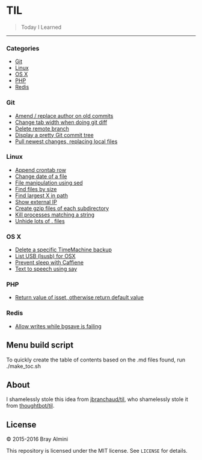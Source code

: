 # TIL

> Today I Learned

---

### Categories

* [Git](#git)
* [Linux](#linux)
* [OS X](#os-x)
* [PHP](#php)
* [Redis](#redis)


### Git
 - [Amend / replace author on old commits](Git/amend-old-author.md)
 - [Change tab width when doing git diff](Git/change-tab-width.md)
 - [Delete remote branch](Git/delete-remote-branch.md)
 - [Display a pretty Git commit tree](Git/pretty-commit-tree.md)
 - [Pull newest changes, replacing local files](Git/pull-new-and-replace.md)

### Linux
 - [Append crontab row](Linux/append-crontab.md)
 - [Change date of a file](Linux/change-file-date.md)
 - [File manipulation using sed](Linux/file-manipulation-using-sed.md)
 - [Find files by size](Linux/find-by-size.md)
 - [Find largest X in path](Linux/find-largest-stuff.md)
 - [Show external IP](Linux/get-public-ip.md)
 - [Create gzip files of each subdirectory](Linux/gzip-directories.md)
 - [Kill processes matching a string](Linux/kill-by-string-match.md)
 - [Unhide lots of . files](Linux/unhide-many-files.md)

### OS X
 - [Delete a specific TimeMachine backup](OS_X/deleteATimeMachineBackup.md)
 - [List USB (lsusb) for OSX](OS_X/lsusbForOSX.md)
 - [Prevent sleep with Caffiene](OS_X/preventSleepWithCaffiene.md)
 - [Text to speech using say](OS_X/textToSpeech.md)

### PHP
 - [Return value of isset, otherwise return default value](PHP/isSetOrDefault.md)

### Redis
 - [Allow writes while bgsave is failing](Redis/allowWritesWhenBGSaveFails.md)


## Menu build script

To quickly create the table of contents based on the .md files found, run ./make_toc.sh

## About

I shamelessly stole this idea from [jbranchaud/til](https://github.com/jbranchaud/til), who shamelessly stole it from [thoughtbot/til](https://github.com/thoughtbot/til).

## License

&copy; 2015-2016 Bray Almini

This repository is licensed under the MIT license. See `LICENSE` for details.